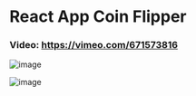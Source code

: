 # React App Coin Flipper

### Video: https://vimeo.com/671573816

![image](https://user-images.githubusercontent.com/73969323/151684346-52af7877-1520-4b9f-89de-9b5b7048cd40.png)

![image](https://user-images.githubusercontent.com/73969323/151684347-e10f264b-1cc2-46c7-83f0-1595ae252d4e.png)
